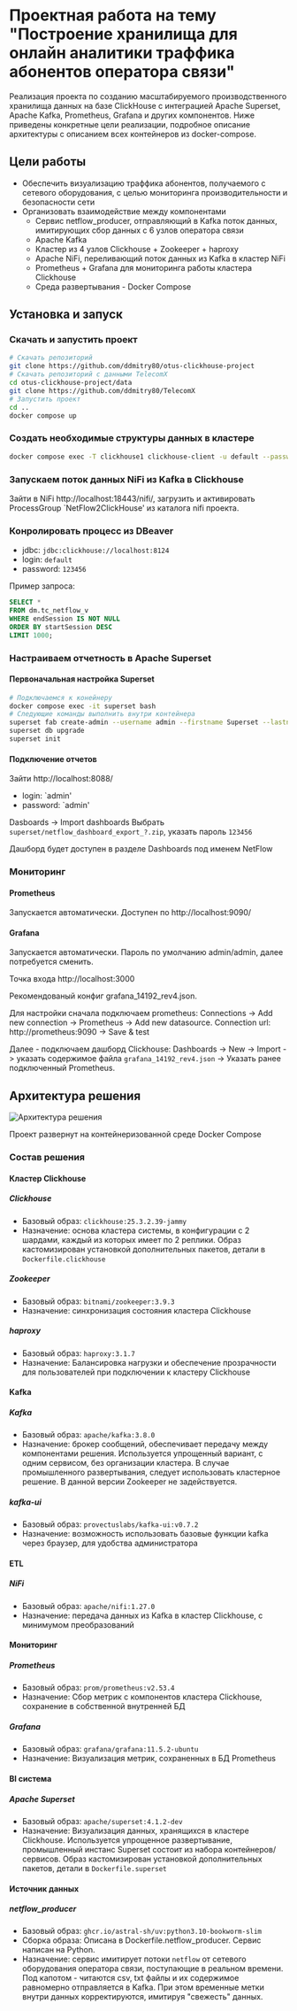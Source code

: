 # Проектная работа на тему "Построение хранилища для онлайн аналитики траффика абонентов оператора связи"

Реализация проекта по созданию масштабируемого производственного хранилища данных на базе ClickHouse с интеграцией Apache Superset, Apache Kafka, Prometheus, Grafana и других компонентов. Ниже приведены конкретные цели реализации, подробное описание архитектуры с описанием всех контейнеров из docker-compose.

## Цели работы
- Обеспечить визуализацию траффика абонентов, получаемого с сетевого оборудования, с целью мониторинга производительности и безопасности сети
- Организовать взаимодействие между компонентами
    - Сервис netflow_producer, отправляющий в Kafka поток данных, имитирующих сбор данных с 6 узлов оператора связи
    - Apache Kafka
    - Кластер из 4 узлов Clickhouse + Zookeeper + haproxy
    - Apache NiFi, переливающий поток данных из Kafka в кластер NiFi
    - Prometheus + Grafana для мониторинга работы кластера Clickhouse
    - Среда развертывания - Docker Compose


## Установка и запуск

### Скачать и запустить проект

```sh
# Скачать репозиторий 
git clone https://github.com/ddmitry80/otus-clickhouse-project
# Скачать репозиторий с данными TelecomX 
cd otus-clickhouse-project/data
git clone https://github.com/ddmitry80/TelecomX
# Запустить проект
cd ..
docker compose up
```

### Создать необходимые структуры данных в кластере

```sh
docker compose exec -T clickhouse1 clickhouse-client -u default --password 123456 < sql/init_pipeline.sql
```

### Запускаем поток данных NiFi из Kafka в Clickhouse

Зайти в NiFi http://localhost:18443/nifi/, загрузить и активировать ProcessGroup `NetFlow2ClickHouse' из каталога nifi проекта.

### Конролировать процесс из DBeaver

- jdbc: `jdbc:clickhouse://localhost:8124`
- login: `default`
- password: `123456`

Пример запроса:
```sql
SELECT *
FROM dm.tc_netflow_v
WHERE endSession IS NOT NULL
ORDER BY startSession DESC
LIMIT 1000;
```

### Настраиваем отчетность в Apache Superset

#### Первоначальная настройка Superset

```sh
# Подключаемся к конейнеру
docker compose exec -it superset bash
# Следующие команды выполнить внутри контейнера
superset fab create-admin --username admin --firstname Superset --lastname Admin --email admin@superset.com --password admin
superset db upgrade
superset init
```

#### Подключение отчетов

Зайти http://localhost:8088/
- login: `admin'
- password: `admin'

Dasboards -> Import dashboards
Выбрать `superset/netflow_dashboard_export_?.zip`, указать пароль `123456`

Дашборд будет доступен в разделе Dashboards под именем NetFlow

### Мониторинг

#### Prometheus

Запускается автоматически. Доступен по http://localhost:9090/

#### Grafana

Запускается автоматически. Пароль по умолчанию admin/admin, далее потребуется сменить.

Точка входа http://localhost:3000

Рекомендованый конфиг grafana_14192_rev4.json.

Для настройки сначала подключаем prometheus: Connections -> Add new connection -> Prometheus -> Add new datasource. Connection url: http://prometheus:9090 -> Save & test

Далее - подключаем дашборд Clickhouse: Dashboards -> New -> Import -> указать содержимое файла `grafana_14192_rev4.json` -> Указать ранее подключенный Prometheus.

## Архитектура решения

![Архитектура решения](hld_diagram.png)

Проект развернут на контейнеризованной среде Docker Compose

### Состав решения

#### Кластер Clickhouse

##### Clickhouse
- Базовый образ: `clickhouse:25.3.2.39-jammy`
- Назначение: основа кластера системы, в конфигурации с 2 шардами, каждый из которых имеет по 2 реплики. Образ кастомизирован установкой дополнительных пакетов, детали в `Dockerfile.clickhouse`

##### Zookeeper
- Базовый образ: `bitnami/zookeeper:3.9.3`
- Назначение: синхронизация состояния кластера Clickhouse

##### haproxy
- Базовый образ: `haproxy:3.1.7`
- Назначение: Балансировка нагрузки и обеспечение прозрачности для пользователей при подключении к кластеру Clickhouse

#### Kafka

##### Kafka
- Базовый образ: `apache/kafka:3.8.0`
- Назначение: брокер сообщений, обеспечивает передачу между компонентами решения. Используется упрощенный вариант, с одним сервисом, без организации кластера. В случае промышленного развертывания, следует использовать кластерное решение. В данной версии Zookeeper не задействуется.

##### kafka-ui
- Базовый образ: `provectuslabs/kafka-ui:v0.7.2`
- Назначение: возможность использовать базовые функции kafka через браузер, для удобства администратора

#### ETL
##### NiFi
- Базовый образ: `apache/nifi:1.27.0`
- Назначение: передача данных из Kafka в кластер Clickhouse, с минимумом преобразований

#### Мониторинг

##### Prometheus
- Базовый образ: `prom/prometheus:v2.53.4`
- Назначение: Сбор метрик с компонентов кластера Clickhouse, сохранение в собственной внутренней БД

##### Grafana
- Базовый образ: `grafana/grafana:11.5.2-ubuntu`
- Назначение: Визуализация метрик, сохраненных в БД Prometheus

#### BI система
##### Apache Superset
- Базовый образ: `apache/superset:4.1.2-dev`
- Назначение: Визуализация данных, хранящихся в кластере Clickhouse. Используется упрощенное развертывание, промышленный инстанс Superset состоит из набора контейнеров/сервисов. Образ кастомизирован установкой дополнительных пакетов, детали в `Dockerfile.superset`

#### Источник данных
##### netflow_producer
- Базовый образ: `ghcr.io/astral-sh/uv:python3.10-bookworm-slim`
- Сборка образа: Описана в Dockerfile.netflow_producer. Сервис написан на Python.
- Назначение: сервис имитирует потоки `netflow` от сетевого оборудования оператора связи, поступающие в реальном времени. Под капотом - читаются csv, txt файлы и их содержимое равномерно отправляется в Kafka. При этом временные метки внутри данных корректируются, имитируя "свежесть" данных.



  